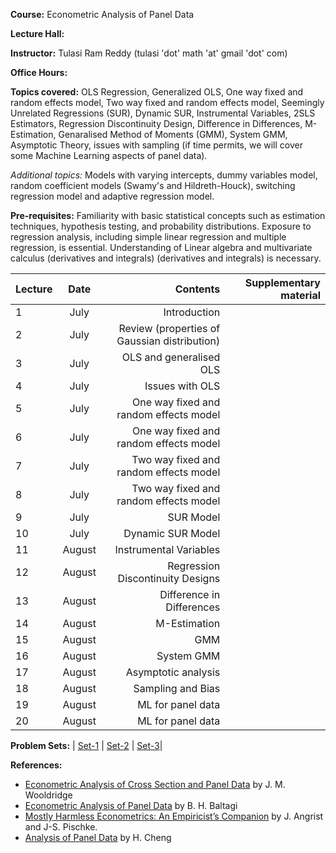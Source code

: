 **Course:** Econometric Analysis of Panel Data

**Lecture Hall:**

**Instructor:** Tulasi Ram Reddy (tulasi 'dot' math 'at' gmail 'dot' com)

**Office Hours:**

**Topics covered:**  OLS Regression, Generalized OLS, One way fixed and random effects model, Two way fixed and random effects model, Seemingly Unrelated Regressions (SUR), Dynamic SUR, Instrumental Variables, 2SLS Estimators, Regression Discontinuity Design, Difference in Differences, M-Estimation, Genaralised Method of Moments (GMM), System GMM, Asymptotic Theory, issues with sampling (if time permits, we will cover some Machine Learning aspects of panel data). 

*Additional topics:* Models with varying intercepts,  dummy variables model,  random  coefficient  models (Swamy's and Hildreth-Houck),  switching  regression model and adaptive regression model. 


**Pre-requisites:** Familiarity with basic statistical concepts such as estimation techniques, hypothesis testing, and probability distributions. 
Exposure to regression analysis, including simple linear regression and multiple regression, is essential.
Understanding of Linear algebra and multivariate calculus (derivatives and integrals) (derivatives and integrals) is necessary. 

| Lecture   | Date   | Contents     | Supplementary material |
| :------------- | :----------: | -----------: | -----------: |
|  1 | July | Introduction | |
|  2 | July | Review (properties of Gaussian distribution) | |
|  3 | July | OLS and generalised OLS | |
|  4 | July | Issues with OLS | |
|  5 | July | One way fixed and random effects model | |
|  6 | July | One way fixed and random effects model | |
|  7 | July | Two way fixed and random effects model | |
|  8 | July | Two way fixed and random effects model | |
|  9 | July | SUR Model | |
|  10 | July | Dynamic SUR Model | |
|  11 | August | Instrumental Variables | |
|  12 | August | Regression Discontinuity Designs | |
|  13 | August | Difference in Differences | |
|  14 | August |  M-Estimation | |
|  15 | August |GMM | |
|  16 | August | System GMM | |
|  17 | August | Asymptotic analysis | |
|  18 | August | Sampling and Bias | |
|  19 | August | ML for panel data | |
|  20 | August | ML for panel data | |



**Problem Sets:** | [Set-1]() | [Set-2]() | [Set-3]()|

**References:**
- [Econometric Analysis of Cross Section and Panel Data](https://mitpress.mit.edu/9780262232586/econometric-analysis-of-cross-section-and-panel-data/) by J. M. Wooldridge
- [Econometric Analysis of Panel Data](https://bcs.wiley.com/he-bcs/Books?action=index&bcsId=4338&itemId=1118672321) by B. H. Baltagi
- [Mostly Harmless Econometrics: An Empiricist’s Companion](https://press.princeton.edu/books/paperback/9780691120355/mostly-harmless-econometrics) by J. Angrist and J-S. Pischke. 
- [Analysis of Panel Data](https://www.cambridge.org/core/books/analysis-of-panel-data/C24D71CDE5844F602E3F43526E207C70) by H. Cheng
